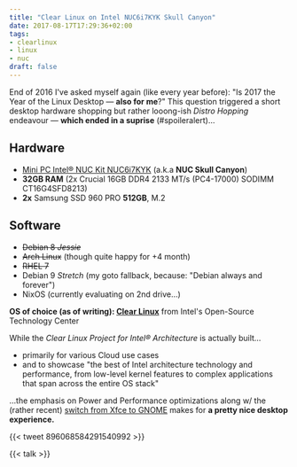 ```yaml
---
title: "Clear Linux on Intel NUC6i7KYK Skull Canyon"
date: 2017-08-17T17:29:36+02:00
tags: 
- clearlinux
- linux
- nuc
draft: false
---
```


End of 2016 I've asked myself again (like every year before): "Is 2017 the Year of the Linux Desktop — **also for me**?" This question triggered a short desktop hardware shopping but rather looong-ish *Distro Hopping* endeavour — **which ended in a suprise** (#spoileralert)…

<!--more-->

## Hardware

- [Mini PC Intel® NUC Kit NUC6i7KYK](https://www.intel.com/content/www/us/en/nuc/nuc-kit-nuc6i7kyk-features-configurations.html?_ga=2.191377450.1270086085.1503085023-23391726.1501445746) (a.k.a **NUC Skull Canyon**)
- **32GB RAM** (2x Crucial 16GB DDR4 2133 MT/s (PC4-17000) SODIMM CT16G4SFD8213)
- **2x** Samsung SSD 960 PRO **512GB**, M.2

## Software

- ~~Debian 8 *Jessie*~~
- ~~Arch Linux~~ (though quite happy for +4 month)
- ~~RHEL 7~~
- Debian 9 *Stretch* (my goto fallback, because: "Debian always and forever")
- NixOS (currently evaluating on 2nd drive…)

**OS of choice (as of writing): [Clear Linux](https://clearlinux.org/)** from Intel's Open-Source Technology Center

While the *Clear Linux Project for Intel® Architecture* is actually built…

- primarily for various Cloud use cases
- and to showcase "the best of Intel architecture technology and performance, from low-level kernel features to complex applications that span across the entire OS stack"

…the emphasis on Power and Performance optimizations along w/ the (rather recent) [switch from Xfce to GNOME](http://www.phoronix.com/scan.php?page=article&item=clear-linux-gnome&num=1) makes for **a pretty nice desktop experience.**

{{< tweet 896068584291540992 >}}

{{< talk >}}